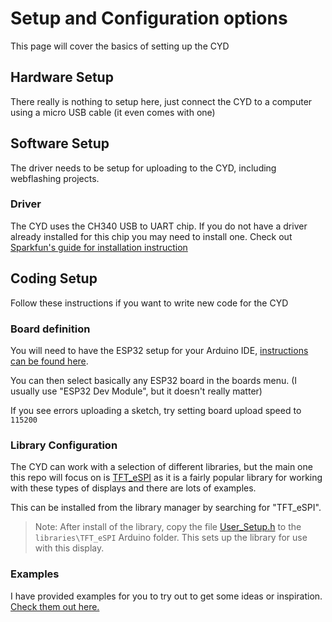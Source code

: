 # Setup and Configuration options

This page will cover the basics of setting up the CYD

## Hardware Setup

There really is nothing to setup here, just connect the CYD to a computer using a micro USB cable (it even comes with one)

## Software Setup

The driver needs to be setup for uploading to the CYD, including webflashing projects.

### Driver

The CYD uses the CH340 USB to UART chip. If you do not have a driver already installed for this chip you may need to install one. Check out [Sparkfun's guide for installation instruction](https://learn.sparkfun.com/tutorials/how-to-install-ch340-drivers/all)

## Coding Setup

Follow these instructions if you want to write new code for the CYD

### Board definition

You will need to have the ESP32 setup for your Arduino IDE, [instructions can be found here](https://docs.espressif.com/projects/arduino-esp32/en/latest/installing.html).

You can then select basically any ESP32 board in the boards menu. (I usually use "ESP32 Dev Module", but it doesn't really matter)

If you see errors uploading a sketch, try setting board upload speed to `115200`

### Library Configuration

The CYD can work with a selection of different libraries, but the main one this repo will focus on is [TFT_eSPI](https://github.com/Bodmer/TFT_eSPI) as it is a fairly popular library for working with these types of displays and there are lots of examples.

This can be installed from the library manager by searching for "TFT_eSPI".

 > Note: After install of the library, copy the file [User_Setup.h](https://github.com/witnessmenow/ESP32-Cheap-Yellow-Display/blob/main/DisplayConfig/User_Setup.h) to the `libraries\TFT_eSPI` Arduino folder. This sets up the library for use with this display.

### Examples

I have provided examples for you to try out to get some ideas or inspiration. [Check them out here.](/examples/)
